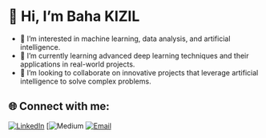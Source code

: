 # 👋 Hi, I’m Baha KIZIL
- 👀 I’m interested in machine learning, data analysis, and artificial intelligence.
- 🌱 I’m currently learning advanced deep learning techniques and their applications in real-world projects.
- 💞️ I’m looking to collaborate on innovative projects that leverage artificial intelligence to solve complex problems.

## 🌐 Connect with me:
[![LinkedIn](https://img.shields.io/badge/LinkedIn-0077B5?style=for-the-badge&logo=linkedin&logoColor=white)](https://www.linkedin.com/in/bahakizil)
[![Medium](https://medium.com/@bahakizil)
[![Email](https://img.shields.io/badge/Email-D14836?style=for-the-badge&logo=gmail&logoColor=white)](mailto:kizilbaha26@gmail.com)

<!---
bahakizil/bahakizil is a ✨ special ✨ repository because its `README.md` (this file) appears on your GitHub profile.
You can click the Preview link to take a look at your changes.
--->
